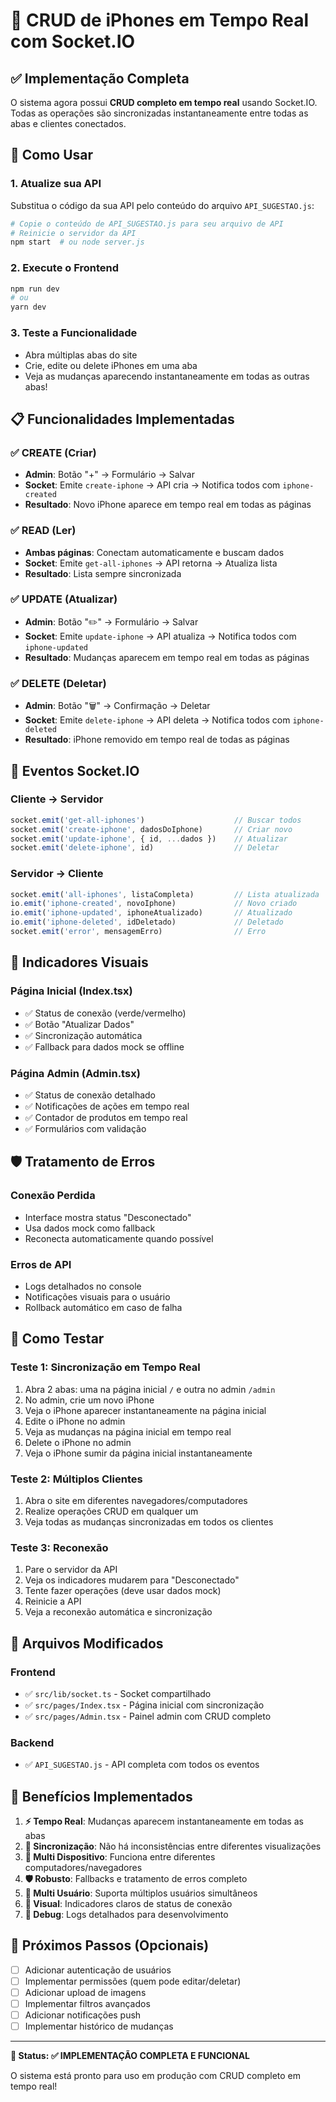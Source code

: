 # 📱 CRUD de iPhones em Tempo Real com Socket.IO

## ✅ Implementação Completa

O sistema agora possui **CRUD completo em tempo real** usando Socket.IO. Todas as operações são sincronizadas instantaneamente entre todas as abas e clientes conectados.

## 🚀 Como Usar

### 1. **Atualize sua API**
Substitua o código da sua API pelo conteúdo do arquivo `API_SUGESTAO.js`:

```bash
# Copie o conteúdo de API_SUGESTAO.js para seu arquivo de API
# Reinicie o servidor da API
npm start  # ou node server.js
```

### 2. **Execute o Frontend**
```bash
npm run dev
# ou
yarn dev
```

### 3. **Teste a Funcionalidade**
- Abra múltiplas abas do site
- Crie, edite ou delete iPhones em uma aba
- Veja as mudanças aparecendo instantaneamente em todas as outras abas!

## 📋 Funcionalidades Implementadas

### ✅ **CREATE (Criar)**
- **Admin**: Botão "+" → Formulário → Salvar
- **Socket**: Emite `create-iphone` → API cria → Notifica todos com `iphone-created`
- **Resultado**: Novo iPhone aparece em tempo real em todas as páginas

### ✅ **READ (Ler)**
- **Ambas páginas**: Conectam automaticamente e buscam dados
- **Socket**: Emite `get-all-iphones` → API retorna → Atualiza lista
- **Resultado**: Lista sempre sincronizada

### ✅ **UPDATE (Atualizar)**
- **Admin**: Botão "✏️" → Formulário → Salvar
- **Socket**: Emite `update-iphone` → API atualiza → Notifica todos com `iphone-updated`
- **Resultado**: Mudanças aparecem em tempo real em todas as páginas

### ✅ **DELETE (Deletar)**
- **Admin**: Botão "🗑️" → Confirmação → Deletar
- **Socket**: Emite `delete-iphone` → API deleta → Notifica todos com `iphone-deleted`
- **Resultado**: iPhone removido em tempo real de todas as páginas

## 🔄 Eventos Socket.IO

### **Cliente → Servidor**
```javascript
socket.emit('get-all-iphones')                    // Buscar todos
socket.emit('create-iphone', dadosDoIphone)       // Criar novo
socket.emit('update-iphone', { id, ...dados })    // Atualizar
socket.emit('delete-iphone', id)                  // Deletar
```

### **Servidor → Cliente**
```javascript
socket.emit('all-iphones', listaCompleta)         // Lista atualizada
io.emit('iphone-created', novoIphone)             // Novo criado
io.emit('iphone-updated', iphoneAtualizado)       // Atualizado
io.emit('iphone-deleted', idDeletado)             // Deletado
socket.emit('error', mensagemErro)                // Erro
```

## 🎯 Indicadores Visuais

### **Página Inicial (Index.tsx)**
- ✅ Status de conexão (verde/vermelho)
- ✅ Botão "Atualizar Dados" 
- ✅ Sincronização automática
- ✅ Fallback para dados mock se offline

### **Página Admin (Admin.tsx)**
- ✅ Status de conexão detalhado
- ✅ Notificações de ações em tempo real
- ✅ Contador de produtos em tempo real
- ✅ Formulários com validação

## 🛡️ Tratamento de Erros

### **Conexão Perdida**
- Interface mostra status "Desconectado"
- Usa dados mock como fallback
- Reconecta automaticamente quando possível

### **Erros de API**
- Logs detalhados no console
- Notificações visuais para o usuário
- Rollback automático em caso de falha

## 🧪 Como Testar

### **Teste 1: Sincronização em Tempo Real**
1. Abra 2 abas: uma na página inicial `/` e outra no admin `/admin`
2. No admin, crie um novo iPhone
3. Veja o iPhone aparecer instantaneamente na página inicial
4. Edite o iPhone no admin
5. Veja as mudanças na página inicial em tempo real
6. Delete o iPhone no admin
7. Veja o iPhone sumir da página inicial instantaneamente

### **Teste 2: Múltiplos Clientes**
1. Abra o site em diferentes navegadores/computadores
2. Realize operações CRUD em qualquer um
3. Veja todas as mudanças sincronizadas em todos os clientes

### **Teste 3: Reconexão**
1. Pare o servidor da API
2. Veja os indicadores mudarem para "Desconectado"
3. Tente fazer operações (deve usar dados mock)
4. Reinicie a API
5. Veja a reconexão automática e sincronização

## 🔧 Arquivos Modificados

### **Frontend**
- ✅ `src/lib/socket.ts` - Socket compartilhado
- ✅ `src/pages/Index.tsx` - Página inicial com sincronização
- ✅ `src/pages/Admin.tsx` - Painel admin com CRUD completo

### **Backend**
- ✅ `API_SUGESTAO.js` - API completa com todos os eventos

## 🎉 Benefícios Implementados

1. **⚡ Tempo Real**: Mudanças aparecem instantaneamente em todas as abas
2. **🔄 Sincronização**: Não há inconsistências entre diferentes visualizações
3. **📱 Multi Dispositivo**: Funciona entre diferentes computadores/navegadores
4. **🛡️ Robusto**: Fallbacks e tratamento de erros completo
5. **👥 Multi Usuário**: Suporta múltiplos usuários simultâneos
6. **🎯 Visual**: Indicadores claros de status de conexão
7. **🔧 Debug**: Logs detalhados para desenvolvimento

## 🚀 Próximos Passos (Opcionais)

- [ ] Adicionar autenticação de usuários
- [ ] Implementar permissões (quem pode editar/deletar)
- [ ] Adicionar upload de imagens
- [ ] Implementar filtros avançados
- [ ] Adicionar notificações push
- [ ] Implementar histórico de mudanças

---

**🎯 Status: ✅ IMPLEMENTAÇÃO COMPLETA E FUNCIONAL**

O sistema está pronto para uso em produção com CRUD completo em tempo real!